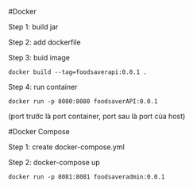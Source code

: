 #Docker

Step 1: build jar

Step 2: add dockerfile

Step 3: buid image

```
docker build --tag=foodsaverapi:0.0.1 .
```

Step 4: run container

```
docker run -p 8080:8080 foodsaverAPI:0.0.1
```

(port trước là port container, port sau là port của host)

#Docker Compose

Step 1: create docker-compose.yml

Step 2: docker-compose up

```
docker run -p 8081:8081 foodsaveradmin:0.0.1
```